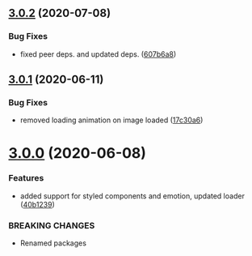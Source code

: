## [3.0.2](https://github.com/nejcm/react-image/compare/v3.0.1...v3.0.2) (2020-07-08)


### Bug Fixes

* fixed peer deps. and updated deps. ([607b6a8](https://github.com/nejcm/react-image/commit/607b6a8ac4867e53edb673d99755fa95700dcb91))

## [3.0.1](https://github.com/nejcm/react-image/compare/v3.0.0...v3.0.1) (2020-06-11)


### Bug Fixes

* removed loading animation on image loaded ([17c30a6](https://github.com/nejcm/react-image/commit/17c30a6fa04f48229605130884d2886051343e4d))

# [3.0.0](https://github.com/nejcm/react-image/compare/v2.3.0...v3.0.0) (2020-06-08)


### Features

* added support for styled components and emotion, updated loader ([40b1239](https://github.com/nejcm/react-image/commit/40b1239ac10e526dfe3b1255230aa061f553b94e))


### BREAKING CHANGES

* Renamed packages
